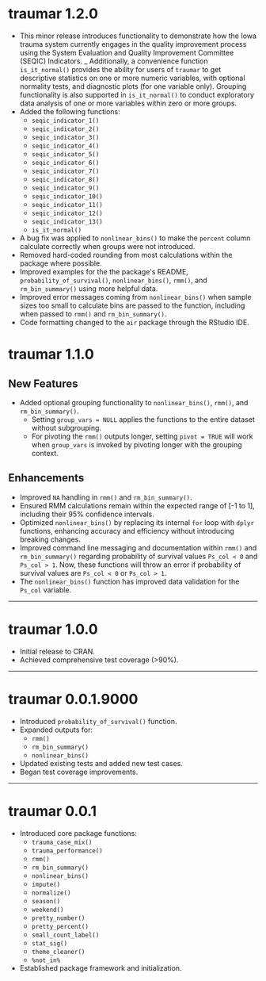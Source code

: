 # traumar 1.2.0

- This minor release introduces functionality to demonstrate how the Iowa trauma system currently engages in the quality improvement process using the System Evaluation and Quality Improvement Committee (SEQIC) Indicators.
_ Additionally, a convenience function `is_it_normal()` provides the ability for users of `traumar` to get descriptive statistics on one or more numeric variables, with optional normality tests, and diagnostic plots (for one variable only). Grouping functionality is also supported in `is_it_normal()` to conduct exploratory data analysis of one or more variables within zero or more groups.
- Added the following functions:
  - `seqic_indicator_1()`
  - `seqic_indicator_2()`
  - `seqic_indicator_3()`
  - `seqic_indicator_4()`
  - `seqic_indicator_5()`
  - `seqic_indicator_6()`
  - `seqic_indicator_7()`
  - `seqic_indicator_8()`
  - `seqic_indicator_9()`
  - `seqic_indicator_10()`
  - `seqic_indicator_11()`
  - `seqic_indicator_12()`
  - `seqic_indicator_13()`
  - `is_it_normal()`
- A bug fix was applied to `nonlinear_bins()` to make the `percent` column calculate correctly when groups were not introduced.
- Removed hard-coded rounding from most calculations within the package where possible.
- Improved examples for the the package's README, `probability_of_survival()`, `nonlinear_bins()`, `rmm()`, and `rm_bin_summary()` using more helpful data.
- Improved error messages coming from `nonlinear_bins()` when sample sizes too small to calculate bins are passed to the function, including when passed to `rmm()` and `rm_bin_summary()`.
- Code formatting changed to the `air` package through the RStudio IDE.

# traumar 1.1.0

## New Features

- Added optional grouping functionality to `nonlinear_bins()`, `rmm()`, and `rm_bin_summary()`.  
  - Setting `group_vars = NULL` applies the functions to the entire dataset without subgrouping.  
  - For pivoting the `rmm()` outputs longer, setting `pivot = TRUE` will work when `group_vars`
    is invoked by pivoting longer with the grouping context.

## Enhancements

- Improved `NA` handling in `rmm()` and `rm_bin_summary()`.  
- Ensured RMM calculations remain within the expected range of [-1 to 1], including their 95% confidence intervals.  
- Optimized `nonlinear_bins()` by replacing its internal `for` loop with `dplyr` functions, enhancing accuracy and efficiency without introducing breaking changes.
- Improved command line messaging and documentation within `rmm()` and `rm_bin_summary()` regarding probability of survival values `Ps_col < 0` and `Ps_col > 1`.  Now, these functions
  will throw an error if probability of survival values are `Ps_col < 0` or `Ps_col > 1`.
- The `nonlinear_bins()` function has improved data validation for the `Ps_col` variable.

---

# traumar 1.0.0

- Initial release to CRAN.  
- Achieved comprehensive test coverage (>90%).  

---

# traumar 0.0.1.9000

- Introduced `probability_of_survival()` function.  
- Expanded outputs for:  
  - `rmm()`  
  - `rm_bin_summary()`  
  - `nonlinear_bins()`  
- Updated existing tests and added new test cases.  
- Began test coverage improvements.  

---

# traumar 0.0.1

- Introduced core package functions:  
  - `trauma_case_mix()`  
  - `trauma_performance()`  
  - `rmm()`  
  - `rm_bin_summary()`  
  - `nonlinear_bins()`  
  - `impute()`  
  - `normalize()`  
  - `season()`  
  - `weekend()`  
  - `pretty_number()`  
  - `pretty_percent()`  
  - `small_count_label()`  
  - `stat_sig()`  
  - `theme_cleaner()`  
  - `%not_in%`  
- Established package framework and initialization.  
